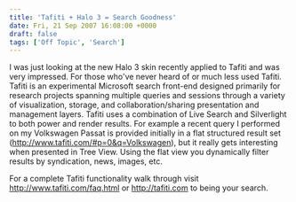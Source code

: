 ```yaml
---
title: 'Tafiti + Halo 3 = Search Goodness'
date: Fri, 21 Sep 2007 16:08:00 +0000
draft: false
tags: ['Off Topic', 'Search']
---
```


I was just looking at the new Halo 3 skin recently applied to Tafiti and was very impressed. For those who've never heard of or much less used Tafiti. Tafiti is an experimental Microsoft search front-end designed primarily for research projects spanning multiple queries and sessions through a variety of visualization, storage, and collaboration/sharing presentation and management layers. Tafiti uses a combination of Live Search and Silverlight to both power and render results. For example a recent query I performed on my Volkswagen Passat is provided initially in a flat structured result set (http://www.tafiti.com/#p=0&q=Volkswagen), but it really gets interesting when presented in Tree View. Using the flat view you dynamically filter results by syndication, news, images, etc.

For a complete Tafiti functionality walk through visit http://www.tafiti.com/faq.html or http://tafiti.com to being your search.